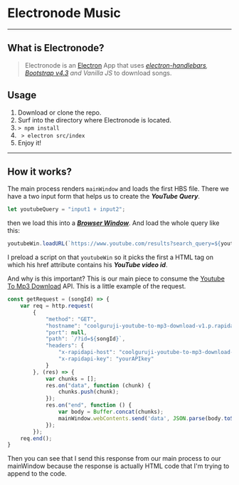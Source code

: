 
# Electronode Music

----
## What is Electronode?

> Electronode is an [Electron](https://electronjs.org/) App that uses *[electron-handlebars](https://www.npmjs.com/package/electron-handlebars "electron-handlebars npm link"), [Bootstrap v4.3](https://getbootstrap.com/) and Vanilla JS* to download songs.

## Usage
1. Download or clone the repo.
2. Surf into the directory where Electronode is located.
3. ``` > npm install ```
4. ``` > electron src/index```
5. Enjoy it!

---
## How it works? 
The main process renders ```mainWindow``` and loads the first HBS file. There we have a two input form that helps us to create the **_YouTube Query_**. 
```javascript
let youtubeQuery = "input1 + input2"; 
```
then we load this into a [**_Browser Window_**](https://electronjs.org/docs/api/browser-window). 
And load the whole query like this:
```javascript 
youtubeWin.loadURL(`https://www.youtube.com/results?search_query=${youtubeQuery}`);
```
I preload a script on that ```youtubeWin``` so it picks the first a HTML tag on which his href attribute contains his **_YouTube video id_**. 

And why is this important? This is our main piece to consume the [Youtube To Mp3 Download](https://rapidapi.com/CoolGuruji/api/youtube-to-mp3-download) API. This is a little example of the request.

```javascript
const getRequest = (songId) => {
    var req = http.request(
        {
            "method": "GET",
            "hostname": "coolguruji-youtube-to-mp3-download-v1.p.rapidapi.com",
            "port": null,
            "path": `/?id=${songId}`,
            "headers": {
                "x-rapidapi-host": "coolguruji-youtube-to-mp3-download-v1.p.rapidapi.com",
                "x-rapidapi-key": "yourAPIkey"
            }
        }, (res) => {
            var chunks = [];
            res.on("data", function (chunk) {
                chunks.push(chunk);
            });
            res.on("end", function () {
                var body = Buffer.concat(chunks);
                mainWindow.webContents.send('data', JSON.parse(body.toString()));
            });
        });
    req.end();
}
```

Then you can see that I send this response from our main process to our mainWindow because the response is actually HTML code that I'm trying to append to the code.